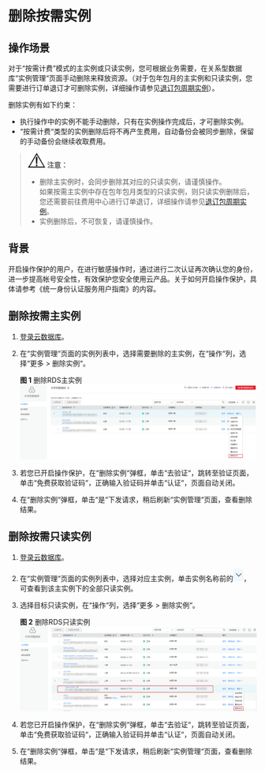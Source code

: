 # 删除按需实例<a name="zh-cn_topic_0029128192"></a>

## 操作场景<a name="section50920834194327"></a>

对于“按需计费”模式的主实例或只读实例，您可根据业务需要，在关系型数据库“实例管理“页面手动删除来释放资源。（对于包年包月的主实例和只读实例，您需要进行订单退订才可删除实例，详细操作请参见[退订包周期实例](退订包周期实例.md)）。

删除实例有如下约束：

-   执行操作中的实例不能手动删除，只有在实例操作完成后，才可删除实例。
-   “按需计费“类型的实例删除后将不再产生费用，自动备份会被同步删除，保留的手动备份会继续收取费用。

>![](public_sys-resources/icon-notice.gif) **注意：**   
>-   删除主实例时，会同步删除其对应的只读实例，请谨慎操作。  
>    如果按需主实例中存在包年包月类型的只读实例，则只读实例删除后，您还需要前往费用中心进行订单退订，详细操作请参见[退订包周期实例](退订包周期实例.md)。  
>-   实例删除后，不可恢复，请谨慎操作。  

## 背景<a name="section16721447201219"></a>

开启操作保护的用户，在进行敏感操作时，通过进行二次认证再次确认您的身份，进一步提高帐号安全性，有效保护您安全使用云产品。关于如何开启操作保护，具体请参考《统一身份认证服务用户指南》的内容。

## 删除按需主实例<a name="section1011433142919"></a>

1.  [登录云数据库](https://support.huaweicloud.com/qs-rds/rds_login.html)。
2.  在“实例管理“页面的实例列表中，选择需要删除的主实例，在“操作“列，选择“更多  \>  删除实例“。

    **图 1**  删除RDS主实例<a name="fig115961458507"></a>  
    ![](figures/删除RDS主实例.png "删除RDS主实例")

3.  若您已开启操作保护，在“删除实例“弹框，单击“去验证“，跳转至验证页面，单击“免费获取验证码“，正确输入验证码并单击“认证“，页面自动关闭。
4.  在“删除实例“弹框，单击“是“下发请求，稍后刷新“实例管理“页面，查看删除结果。

## 删除按需只读实例<a name="section486010764714"></a>

1.  [登录云数据库](https://support.huaweicloud.com/qs-rds/rds_login.html)。
2.  在“实例管理“页面的实例列表中，选择对应主实例，单击实例名称前的![](figures/jiantou.png)，可查看到该主实例下的全部只读实例。
3.  选择目标只读实例，在“操作“列，选择“更多  \>  删除实例“。

    **图 2**  删除RDS只读实例<a name="fig844317561442"></a>  
    ![](figures/删除RDS只读实例.png "删除RDS只读实例")

4.  若您已开启操作保护，在“删除实例“弹框，单击“去验证“，跳转至验证页面，单击“免费获取验证码“，正确输入验证码并单击“认证“，页面自动关闭。
5.  在“删除实例“弹框，单击“是“下发请求，稍后刷新“实例管理“页面，查看删除结果。

